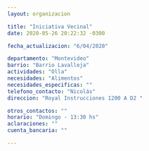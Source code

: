 ```yaml
---
layout: organizacion

title: "Iniciativa Vecinal"
date: 2020-05-26 20:22:32 -0300

fecha_actualizacion: "6/04/2020"

departamento: "Montevideo"
barrio: "Barrio Lavalleja"
actividades: "Olla"
necesidades: "Alimentos"
necesidades_especificas: ""
telefono_contacto: "Nicolás"
direccion: "Royal Instrucciones 1200 A D2 "

otros_contactos: ""
horario: "Domingo - 13:30 hs"
aclaraciones: ""
cuenta_bancaria: ""

---
```

